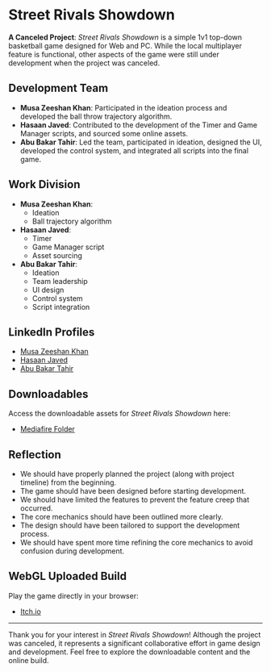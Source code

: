 # Street Rivals Showdown

**A Canceled Project**: *Street Rivals Showdown* is a simple 1v1 top-down basketball game designed for Web and PC. While the local multiplayer feature is functional, other aspects of the game were still under development when the project was canceled.

## Development Team

- **Musa Zeeshan Khan**: Participated in the ideation process and developed the ball throw trajectory algorithm.
- **Hasaan Javed**: Contributed to the development of the Timer and Game Manager scripts, and sourced some online assets.
- **Abu Bakar Tahir**: Led the team, participated in ideation, designed the UI, developed the control system, and integrated all scripts into the final game.

## Work Division

- **Musa Zeeshan Khan**: 
  - Ideation
  - Ball trajectory algorithm
- **Hasaan Javed**: 
  - Timer
  - Game Manager script
  - Asset sourcing
- **Abu Bakar Tahir**: 
  - Ideation
  - Team leadership
  - UI design
  - Control system
  - Script integration

## LinkedIn Profiles

- [Musa Zeeshan Khan](https://www.linkedin.com/in/musa-khan46488/)
- [Hasaan Javed](https://www.linkedin.com/in/hasaan-javed/)
- [Abu Bakar Tahir](https://www.linkedin.com/in/abu-bakar-tahir/)

## Downloadables

Access the downloadable assets for *Street Rivals Showdown* here:
- [Mediafire Folder](https://www.mediafire.com/folder/596tcept48sic/Street_Rivals_Showdown_Downloadables)

## Reflection

- We should have properly planned the project (along with project timeline) from the beginning.  
- The game should have been designed before starting development.  
- We should have limited the features to prevent the feature creep that occurred.  
- The core mechanics should have been outlined more clearly.  
- The design should have been tailored to support the development process.  
- We should have spent more time refining the core mechanics to avoid confusion during development.

## WebGL Uploaded Build

Play the game directly in your browser:
- [Itch.io](https://abu-bakar-t.itch.io/street-rivals-showdown)

---

Thank you for your interest in *Street Rivals Showdown*! Although the project was canceled, it represents a significant collaborative effort in game design and development. Feel free to explore the downloadable content and the online build.
